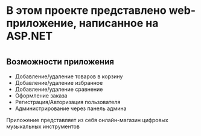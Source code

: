 <h1>В этом проекте представлено web-приложение, написанное на ASP.NET<h1>
  


<h2>Возможности приложения</h2>
<ul>
  <li>Добавление/удаление товаров в корзину</li>
  <li>Добавление/удаление избранное</li>
  <li>Добавление/удаление сравнение</li>
  <li>Оформление заказа</li>
  <li>Регистрация/Авторизация пользователя</li>
  <li>Администрирование через панель админа</li>
</ul>
<p>Приложение представляет из себя онлайн-магазин цифровых музыкальных инструментов</p>
